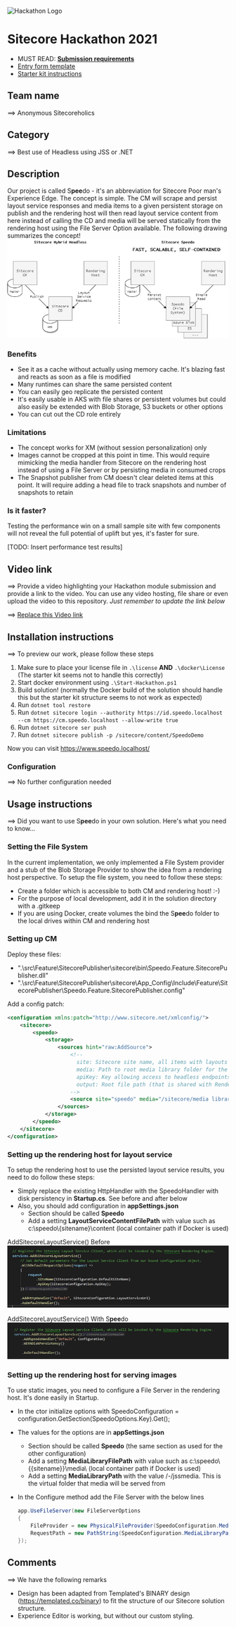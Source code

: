 ![Hackathon Logo](docs/images/hackathon.png?raw=true "Hackathon Logo")

# Sitecore Hackathon 2021

- MUST READ: **[Submission requirements](SUBMISSION_REQUIREMENTS.md)**
- [Entry form template](ENTRYFORM.md)
- [Starter kit instructions](STARTERKIT_INSTRUCTIONS.md)

## Team name

⟹ Anonymous Sitecoreholics

## Category

⟹ Best use of Headless using JSS or .NET

## Description

Our project is called S**pee**do - it's an abbreviation for Sitecore Poor man's Experience Edge. The concept is simple. The CM will scrape and persist layout service responses and media items to a given persistent storage on publish and the rendering host will then read layout service content from here instead of calling the CD and media will be served statically from the rendering host using the File Server Option available. The following drawing summarizes the concept!
![Concept](docs/images/concept.jpg?raw=true "Concept")

### Benefits

- See it as a cache without actually using memory cache. It's blazing fast and reacts as soon as a file is modified
- Many runtimes can share the same persisted content
- You can easily geo replicate the persisted content
- It's easily usable in AKS with file shares or persistent volumes but could also easily be extended with Blob Storage, S3 buckets or other options
- You can cut out the CD role entirely

### Limitations

- The concept works for XM (without session personalization) only
- Images cannot be cropped at this point in time. This would require mimicking the media handler from Sitecore on the rendering host instead of using a File Server or by persisting media in consumed crops
- The Snapshot publisher from CM doesn't clear deleted items at this point. It will require adding a head file to track snapshots and number of snapshots to retain

### Is it faster?

Testing the performance win on a small sample site with few components will not reveal the full potential of uplift but yes, it's faster for sure.

[TODO: Insert performance test results]

## Video link

⟹ Provide a video highlighting your Hackathon module submission and provide a link to the video. You can use any video hosting, file share or even upload the video to this repository. _Just remember to update the link below_

⟹ [Replace this Video link](#video-link)

## Installation instructions

⟹ To preview our work, please follow these steps

1. Make sure to place your license file in `.\license` **AND** `.\docker\License` (The starter kit seems not to handle this correctly)
1. Start docker environment using `.\Start-Hackathon.ps1`
1. Build solution! (normally the Docker build of the solution should handle this but the starter kit structure seems to not work as expected)
1. Run `dotnet tool restore`
1. Run `dotnet sitecore login --authority https://id.speedo.localhost --cm https://cm.speedo.localhost --allow-write true`
1. Run `dotnet sitecore ser push`
1. Run `dotnet sitecore publish -p /sitecore/content/SpeedoDemo`

Now you can visit https://www.speedo.localhost/

### Configuration

⟹ No further configuration needed

## Usage instructions

⟹ Did you want to use S**pee**do in your own solution. Here's what you need to know...

### Setting the File System

In the current implementation, we only implemented a File System provider and a stub of the Blob Storage Provider to show the idea from a rendering host perspective. To setup the file system, you need to follow these steps:

- Create a folder which is accessible to both CM and rendering host! :-)
- For the purpose of local development, add it in the solution directory with a .gitkeep
- If you are using Docker, create volumes the bind the S**pee**do folder to the local drives within CM and rendering host

### Setting up CM

Deploy these files:

- ".\src\Feature\SitecorePublisher\sitecore\bin\Speedo.Feature.SitecorePublisher.dll"
- ".\src\Feature\SitecorePublisher\sitecore\App_Config\Include\Feature\SitecorePublisher\Speedo.Feature.SitecorePublisher.config"

Add a config patch:

```xml
<configuration xmlns:patch="http://www.sitecore.net/xmlconfig/">
    <sitecore>
        <speedo>
            <storage>
                <sources hint="raw:AddSource">
                    <!--
                      site: Sitecore site name, all items with layouts will be saved.
                      media: Path to root media library folder for the site, all media blobs will be saved.
                      apiKey: Key allowing access to headless endpoints.
                      output: Root file path (that is shared with Rendering Host)
                    -->
                    <source site="speedo" media="/sitecore/media library/SpeedoDemo" apiKey="3c22a88c-600a-414b-87ca-2aee4e998fa4" output="C:\speedo\speedo" />
                </sources>
            </storage>
        </speedo>
    </sitecore>
</configuration>
```



### Setting up the rendering host for layout service

To setup the rendering host to use the persisted layout service results, you need to do follow these steps:

- Simply replace the existing HttpHandler with the SpeedoHandler with disk persistency in **Startup.cs**. See before and after below
- Also, you should add configuration in **appSettings.json**
  - Section should be called **Speedo**
  - Add a setting **LayoutServiceContentFilePath** with value such as c:\\speedo\\{sitename}\\content (local container path if Docker is used)

AddSitecoreLayoutService() Before
![Before](docs/images/traditional-setup.jpg?raw=true "Before")

AddSitecoreLayoutService() With S**pee**do
![After](docs/images/speedo-setup.jpg?raw=true "After")

### Setting up the rendering host for serving images

To use static images, you need to configure a File Server in the rendering host. It's done easily in Startup.

- In the ctor initialize options with SpeedoConfiguration = configuration.GetSection(SpeedoOptions.Key).Get<SpeedoOptions>();
- The values for the options are in **appSettings.json**
  - Section should be called **Speedo** (the same section as used for the other configuration)
  - Add a setting **MediaLibraryFilePath** with value such as c:\\speedo\\{{sitename}}\\media\\ (local container path if Docker is used)
  - Add a setting **MediaLibraryPath** with the value /-/jssmedia. This is the virtual folder that media will be served from
- In the Configure method add the File Server with the below lines

  ```csharp
  app.UseFileServer(new FileServerOptions
  {
      FileProvider = new PhysicalFileProvider(SpeedoConfiguration.MediaLibraryFilePath),
      RequestPath = new PathString(SpeedoConfiguration.MediaLibraryPath)
  });
  ```

## Comments

⟹ We have the following remarks

- Design has been adapted from Templated's BINARY design (https://templated.co/binary) to fit the structure of our Sitecore solution structure.
- Experience Editor is working, but without our custom styling.
